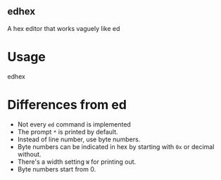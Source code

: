 edhex
-----

A hex editor that works vaguely like ed

Usage
=====
edhex <filename>

Differences from ed
===================
- Not every `ed` command is implemented
- The prompt `*` is printed by default.
- Instead of line number, use byte numbers.
- Byte numbers can be indicated in hex by starting with `0x` or decimal without.
- There's a width setting `W` for printing out.
- Byte numbers start from 0.
